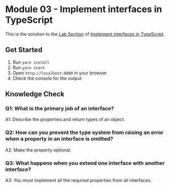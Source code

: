 # Module 03 - Implement interfaces in TypeScript

This is the solution to the [Lab Section](https://learn.microsoft.com/en-us/training/modules/typescript-implement-interfaces/6-interfaces-lab) of [Implement interfaces in TypeScript](https://learn.microsoft.com/en-us/training/modules/typescript-implement-interfaces/).

## Get Started

1. Run `yarn install`
1. Run `yarn start`
1. Open `http://localhost:8080` in your browser
1. Check the console for the output

## Knowledge Check

### Q1: What is the primary job of an interface?

A1: Describe the properties and return types of an object.

### Q2: How can you prevent the type system from raising an error when a property in an interface is omitted?

A2: Make the property optional.

### Q3: What happens when you extend one interface with another interface?

A3: You must implement all the required properties from all interfaces.
